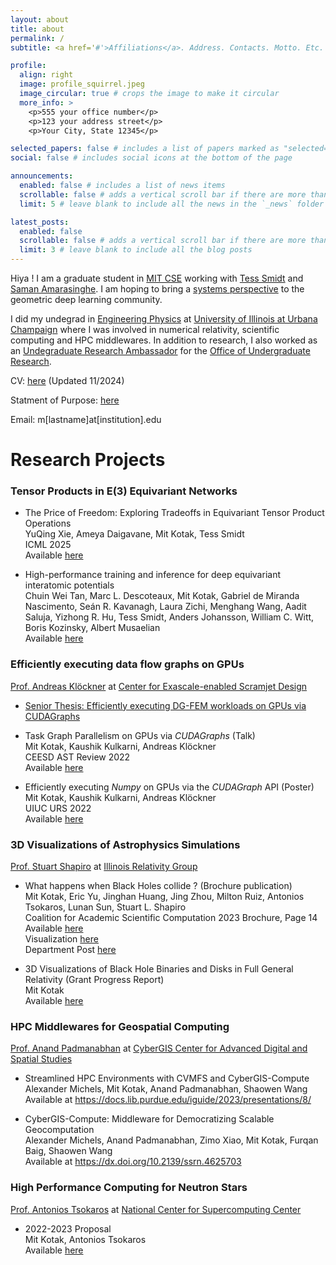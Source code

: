```yaml
---
layout: about
title: about
permalink: /
subtitle: <a href='#'>Affiliations</a>. Address. Contacts. Motto. Etc.

profile:
  align: right
  image: profile_squirrel.jpeg
  image_circular: true # crops the image to make it circular
  more_info: >
    <p>555 your office number</p>
    <p>123 your address street</p>
    <p>Your City, State 12345</p>

selected_papers: false # includes a list of papers marked as "selected={true}"
social: false # includes social icons at the bottom of the page

announcements:
  enabled: false # includes a list of news items
  scrollable: false # adds a vertical scroll bar if there are more than 3 news items
  limit: 5 # leave blank to include all the news in the `_news` folder

latest_posts:
  enabled: false
  scrollable: false # adds a vertical scroll bar if there are more than 3 new posts items
  limit: 3 # leave blank to include all the blog posts
---
```


Hiya ! I am a graduate student in [MIT CSE](https://cse.mit.edu) working with [Tess Smidt](https://blondegeek.github.io) and [Saman Amarasinghe](https://people.csail.mit.edu/saman/). I am hoping to bring a [systems perspective](https://www.usenix.org/system/files/1311_05-08_mickens.pdf) to the geometric deep learning community.

I did my undegrad in [Engineering Physics](http://catalog.illinois.edu/archivedacademiccatalogs/2020-2021/undergraduate/engineering/engineering-physics-bs/#degreerequirementstext) at [University of Illinois at Urbana Champaign](https://illinois.edu) where I was involved in numerical relativity, scientific computing and HPC middlewares. In addition to research, I also worked as an [Undegraduate Research Ambassador](https://forms.illinois.edu/sec/1027002580) for the [Office of Undergraduate Research](https://www.undergradresearch.illinois.edu).

CV: <a href="https://mitkotak.github.io/assets/pdf/Mit_CV.pdf" target="_blank">here</a> (Updated 11/2024)

Statment of Purpose: <a href="https://mitkotak.github.io/assets/pdf/SOP/SOP_General.pdf" target="_blank">here</a>

Email: m[lastname]at[institution].edu

# Research Projects

### Tensor Products in E(3) Equivariant Networks

- The Price of Freedom: Exploring Tradeoffs in Equivariant Tensor Product Operations \
  YuQing Xie, Ameya Daigavane, Mit Kotak, Tess Smidt \
  ICML 2025 \
  Available [here](https://icml.cc/virtual/2025/poster/45917)

- High-performance training and inference for deep equivariant interatomic potentials \
  Chuin Wei Tan, Marc L. Descoteaux, Mit Kotak, Gabriel de Miranda Nascimento, Seán R. Kavanagh, Laura Zichi, Menghang Wang, Aadit Saluja, Yizhong R. Hu, Tess Smidt, Anders Johansson, William C. Witt, Boris Kozinsky, Albert Musaelian \
  Available [here](https://arxiv.org/abs/2504.16068)

### Efficiently executing data flow graphs on GPUs

[Prof. Andreas Klöckner](https://andreask.cs.illinois.edu/aboutme/) at [Center for Exascale-enabled Scramjet Design](https://ceesd.illinois.edu)

- [Senior Thesis: Efficiently executing DG-FEM workloads on GPUs via CUDAGraphs](https://mitkotak.github.io/assets/pdf/cudagraph_thesis_v3.pdf)

- Task Graph Parallelism on GPUs via _CUDAGraphs_ (Talk) \
  Mit Kotak, Kaushik Kulkarni, Andreas Klöckner \
  CEESD AST Review 2022 \
  Available [here](https://mitkotak.github.io/assets/pdf/CEESD_Review_2022.pdf)

- Efficiently executing _Numpy_ on GPUs via the _CUDAGraph_ API (Poster) \
  Mit Kotak, Kaushik Kulkarni, Andreas Klöckner \
  UIUC URS 2022 \
  Available [here](https://mitkotak.github.io/assets/pdf/cudagraph_poster.pdf)

### 3D Visualizations of Astrophysics Simulations

[Prof. Stuart Shapiro](https://physics.illinois.edu/people/directory/profile/slshapir) at [Illinois Relativity Group](<(http://research.physics.illinois.edu/CTA/IRG/movies.html)>)

- What happens when Black Holes collide ? (Brochure publication) \
  Mit Kotak, Eric Yu, Jinghan Huang, Jing Zhou, Milton Ruiz, Antonios Tsokaros, Lunan Sun, Stuart L. Shapiro \
  Coalition for Academic Scientific Computation 2023 Brochure, Page 14 \
  Available [here](https://casc.org/researchpub/brochures/) \
  Visualization [here](https://www.ideals.illinois.edu/items/123589) \
  Department Post [here](https://icasu.illinois.edu/news/Mit-Kotak-visualization)

- 3D Visualizations of Black Hole Binaries and Disks in Full General Relativity (Grant Progress Report) \
  Mit Kotak \
  Available [here](https://mitkotak.github.io/assets/pdf/RSG_Report.pdf)

### HPC Middlewares for Geospatial Computing

[Prof. Anand Padmanabhan](https://ggis.illinois.edu/directory/profile/apadmana) at [CyberGIS Center for Advanced Digital and Spatial Studies](http://cybergis.illinois.edu/)

- Streamlined HPC Environments with CVMFS and CyberGIS-Compute \
  Alexander Michels, Mit Kotak, Anand Padmanabhan, Shaowen Wang \
  Available at https://docs.lib.purdue.edu/iguide/2023/presentations/8/

- CyberGIS-Compute: Middleware for Democratizing Scalable Geocomputation \
  Alexander Michels, Anand Padmanabhan, Zimo Xiao, Mit Kotak, Furqan Baig, Shaowen Wang \
  Available at https://dx.doi.org/10.2139/ssrn.4625703

### High Performance Computing for Neutron Stars

[Prof. Antonios Tsokaros](https://physics.illinois.edu/people/directory/profile/tsokaros) at [National Center for Supercomputing Center](https://www.ncsa.illinois.edu)

- 2022-2023 Proposal \
  Mit Kotak, Antonios Tsokaros \
  Available [here](https://mitkotak.github.io/assets/pdf/Mit_Kotak_SPIN_Research_Plan_2022.pdf)
